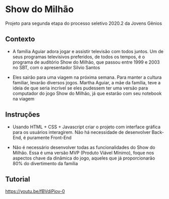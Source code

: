 # Show do Milhão

Projeto para segunda etapa do processo seletivo 2020.2 da Jovens Gênios

## Contexto

- A família Aguiar adora jogar e assistir televisão com todos juntos. Um de seus programas televisivos preferidos, de todos os tempos, é o programa de auditório Show do Milhão, que passou entre 1999 e 2003 no SBT, com o apresentador Silvio Santos

- Eles sairão para uma viagem na próxima semana. Para manter a cultura familiar, levarão diversos jogos. Martha Aguiar, a mãe da família, teve a ideia de que seria incrível se eles pudessem ter uma versão para computador do jogo Show do Milhão, já que estarão com seu notebook na viagem

## Instruções

- Usando HTML + CSS + Javascript criar o projeto com interface gráfica para os usuários interagirem. Não há necessidade de desenvolver Back-End, é puramente Front-End

- Não é necessário desenvolver todas as funcionalidades do Show do Milhão. Essa é uma versão MVP (Produto Viável Mínimo), foque nos aspectos chave da dinâmica do jogo, aqueles que já proporcionarão 80% do divertimento da família

## Tutorial

https://youtu.be/fBVdiPiov-0
